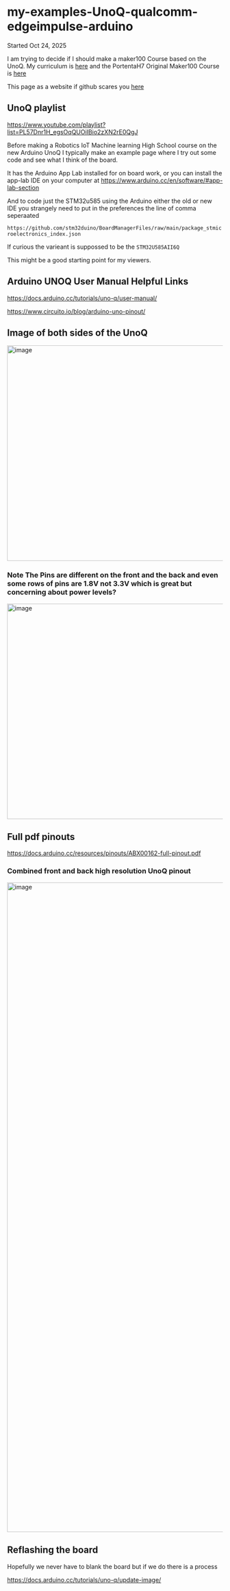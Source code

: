 # my-examples-UnoQ-qualcomm-edgeimpulse-arduino



Started Oct 24, 2025

I am trying to decide if I should make a maker100 Course based on the UnoQ. My curriculum is [here](https://github.com/hpssjellis/maker100-curriculum) and the PortentaH7 Original Maker100 Course is [here](https://github.com/hpssjellis/maker100)

This page as a website if github scares you [here](https://hpssjellis.github.io/my-examples-qualcomm-edgeimpulse-arduino-unoQ/)

## UnoQ playlist

https://www.youtube.com/playlist?list=PL57Dnr1H_egsOqQUOiIBio2zXN2rE0QgJ



Before making a Robotics IoT Machine learning High School course on the new Arduino UnoQ I typically make an example page where I try out some
code and see what I think of the board.

It has the Arduino App Lab installed for on board work, or you can install the app-lab IDE on your computer at https://www.arduino.cc/en/software/#app-lab-section

And to code just the STM32u585 using the Arduino either the old or new IDE you strangely need to put in the preferences the line of comma seperaated  


```https://github.com/stm32duino/BoardManagerFiles/raw/main/package_stmicroelectronics_index.json```

If curious the varieant is suppossed to be the ```STM32U585AII6Q``` 


This might be a good starting point for my viewers.




## Arduino UNOQ User Manual Helpful Links

https://docs.arduino.cc/tutorials/uno-q/user-manual/

https://www.circuito.io/blog/arduino-uno-pinout/


















## Image of both sides of the UnoQ

<img width="1264" height="503" alt="image" src="https://github.com/user-attachments/assets/df51429b-ee6c-45df-808b-685bbd6fa018" />





### Note The Pins are different on the front and the back and even some rows of pins are 1.8V not 3.3V which is great but concerning about power levels?


<img width="1264" height="503" alt="image" src="https://github.com/user-attachments/assets/1e504ddb-fe43-4b4f-be68-a52e542a26e2" />



## Full pdf pinouts

https://docs.arduino.cc/resources/pinouts/ABX00162-full-pinout.pdf

### Combined front and back high resolution UnoQ pinout

<img width="1504" height="1517" alt="image" src="https://github.com/user-attachments/assets/43d5baa8-1867-463f-8fed-f9c18da66bb8" />





## Reflashing the board

Hopefully we never have to blank the board but if we do there is a process

https://docs.arduino.cc/tutorials/uno-q/update-image/






